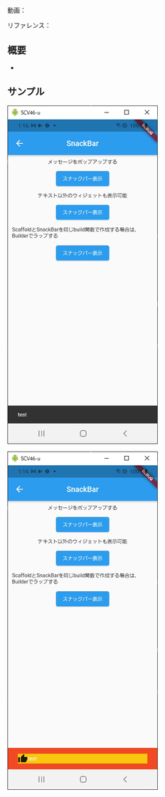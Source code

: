 #

動画：

リファレンス：

## 概要

-

## サンプル

![image-20210915011601091](img/%2368_SnackBar/image-20210915011601091.png)

![image-20210915011606175](img/%2368_SnackBar/image-20210915011606175.png)

